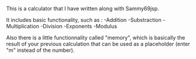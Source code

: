 This is a calculator that I have written along with Sammy69jsp. 

It includes basic functionality, such as : 
-Addition 
-Substraction 
-Multiplication 
-Division 
-Exponents 
-Modulus

Also there is a little functionnality called "memory", which is basically the result of your previous calculation that can be used as a placeholder (enter "m" instead of the number). 

